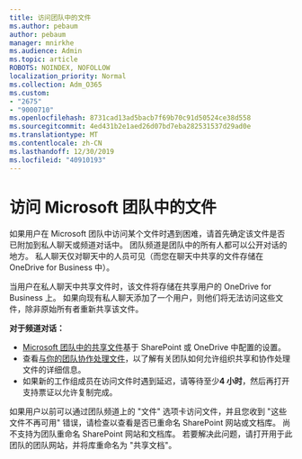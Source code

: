 ```yaml
---
title: 访问团队中的文件
ms.author: pebaum
author: pebaum
manager: mnirkhe
ms.audience: Admin
ms.topic: article
ROBOTS: NOINDEX, NOFOLLOW
localization_priority: Normal
ms.collection: Adm_O365
ms.custom:
- "2675"
- "9000710"
ms.openlocfilehash: 8731cad13ad5bacb7f69b70c91d50524ce38d558
ms.sourcegitcommit: 4ed431b2e1aed26d07bd7eba282531537d29ad0e
ms.translationtype: MT
ms.contentlocale: zh-CN
ms.lasthandoff: 12/30/2019
ms.locfileid: "40910193"
---
```

# <a name="accessing-files-in-microsoft-teams"></a>访问 Microsoft 团队中的文件

如果用户在 Microsoft 团队中访问某个文件时遇到困难，请首先确定该文件是否已附加到私人聊天或频道对话中。 团队频道是团队中的所有人都可以公开对话的地方。 私人聊天仅对聊天中的人员可见（而您在聊天中共享的文件存储在 OneDrive for Business 中）。

当用户在私人聊天中共享文件时，该文件将存储在共享用户的 OneDrive for Business 上。 如果向现有私人聊天添加了一个用户，则他们将无法访问这些文件，除非原始所有者重新共享该文件。    

**对于频道对话：**

- [Microsoft 团队中的共享文件](https://docs.microsoft.com/MicrosoftTeams/sharing-files-in-teams)基于 SharePoint 或 OneDrive 中配置的设置。 
- 查看[与你的团队协作处理文件](https://support.office.com/article/Collaborate-on-files-with-your-Team-9b200289-dbac-4823-85bd-628a5c7bb0ae)，以了解有关团队如何允许组织共享和协作处理文件的详细信息。 
- 如果新的工作组成员在访问文件时遇到延迟，请等待至少**4 小时**，然后再打开支持票证以允许复制完成。 

如果用户以前可以通过团队频道上的 "文件" 选项卡访问文件，并且您收到 "这些文件不再可用" 错误，请检查以查看是否已重命名 SharePoint 网站或文档库。 尚不支持为团队重命名 SharePoint 网站和文档库。 若要解决此问题，请打开用于此团队的团队网站，并将库重命名为 "共享文档"。